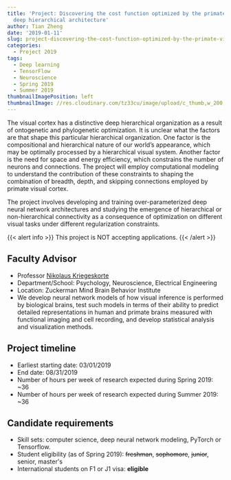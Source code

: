 ```yaml
---
title: 'Project: Discovering the cost function optimized by the primate visual system''s
  deep hierarchical architecture'
author: Tian Zheng
date: '2019-01-11'
slug: project-discovering-the-cost-function-optimized-by-the-primate-visual-system-s-deep-hierarchical-architecture
categories:
  - Project 2019
tags:
  - Deep learning
  - TensorFlow
  - Neuroscience
  - Spring 2019
  - Summer 2019
thumbnailImagePosition: left
thumbnailImage: //res.cloudinary.com/tz33cu/image/upload/c_thumb,w_200,g_face/v1547229057/brain-951874_960_720_mrmq3s.png
---
```

The visual cortex has a distinctive deep hierarchical organization as a result of ontogenetic and phylogenetic optimization. It is unclear what the factors are that shape this particular hierarchical organization. One factor is the compositional and hierarchical nature of our world’s appearance, which may be optimally processed by a hierarchical visual system. Another factor is the need for space and energy efficiency, which constrains the number of neurons and connections. The project will employ computational modeling to understand the contribution of these constraints to shaping the combination of breadth, depth, and skipping connections employed by primate visual cortex. 

<!--more-->
The project involves developing and training over-parameterized deep neural network architectures and studying the emergence of hierarchical or non-hierarchical connectivity as a consequence of optimization on different visual tasks under different regularization constraints.

{{< alert info >}}
This project is NOT accepting applications.
{{< /alert >}}

## Faculty Advisor
+ Professor [Nikolaus Kriegeskorte](https://zuckermaninstitute.columbia.edu/nikolaus-kriegeskorte-phd)
+ Department/School: Psychology, Neuroscience, Electrical Engineering
+ Location: Zuckerman Mind Brain Behavior Institute
+ We develop neural network models of how visual inference is performed by biological brains, test such models in terms of their ability to predict detailed representations in human and primate brains measured with functional imaging and cell recording, and develop statistical analysis and visualization methods.

## Project timeline
+ Earliest starting date: 03/01/2019
+ End date: 08/31/2019
+ Number of hours per week of research expected during Spring 2019: ~36
+ Number of hours per week of research expected during Summer 2019: ~36

## Candidate requirements
+ Skill sets: computer science, deep neural network modeling, PyTorch or Tensorflow.
+ Student eligibility  (as of Spring 2019): ~~freshman~~, ~~sophomore~~, ~~junior~~, senior, master's
+ International students on F1 or J1 visa: **eligible**

